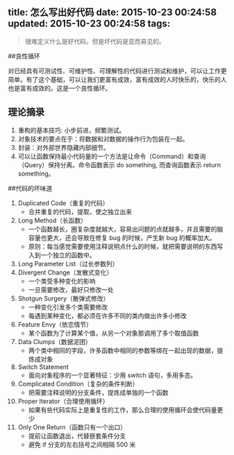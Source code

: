 title: 怎么写出好代码
date: 2015-10-23 00:24:58
updated: 2015-10-23 00:24:58
tags:
---


> 很难定义什么是好代码，但是坏代码是显而易见的。

##良性循环

对已经具有可测试性、可维护性、可理解性的代码进行测试和维护，可以让工作更简单。有了这个基础，可以让我们更富有成效，富有成效的人时快乐的，快乐的人也是富有成效的。这是一个良性循环。 

## 理论摘录

1. 重构的基本技巧: 小步前进，频繁测试。
2. 对象技术的要点在于：将数据和对数据的操作行为包装在一起。
3. 封装：对外部世界隐藏内部细节。 
4. 可以让函数保持最小代码量的一个方法是让命令（Command）和查询（Query）保持分离。命令函数表示 do something, 而查询函数表示 return something。

##代码的坏味道

1. Duplicated Code（重复的代码）
	- 合并重复的代码，提取，使之独立出来
2. Long Method（长函数）
	- 一个函数越长，圈复杂度就越大，容易出问题的点就越多，并且需要的脑容量也更大，还会导致在修复 bug 的时候，产生新 bug 的概率加大。
	- 原则：每当感觉需要使用注释说明点什么的时候，就把需要说明的东西写入到一个独立的函数中。
3. Long Parameter List（过长参数列）
4. Divergent Change（发散式变化）
	- 一个类受多种变化的影响
	- 一旦需要修改，最好只修改一处
5. Shotgun Surgery（散弹式修改）
	- 一种变化引发多个类需要修改
	- 每遇到某种变化，都必须在许多不同的类内做出许多小修改
6. Feature Envy（依恋情节）
	- 某个函数为了计算某个值，从另一个对象那调用了多个取值函数
7. Data Clumps（数据泥团）
	- 两个类中相同的字段，许多函数中相同的参数等绑在一起出现的数据，提炼成对象
8. Switch Statement
	- 面向对象程序的一个显著特征：少用 switch 语句，多用多态。
9. Complicated Condition（复杂的条件判断）
	- 把需要注释说明的分支条件，提炼成单独的一个函数
10. Proper Iterator（合理使用循环）
	- 如果有些代码实际上是重复性的工作，那么合理的使用循环会使代码量更少
11. Only One Return（函数只有一个出口）
	- 提前让函数退出，代替嵌套条件分支
	- 避免 if 分支的左右括号之间相隔 500 米